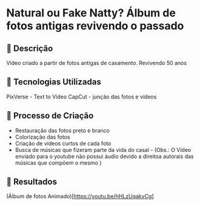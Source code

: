 # Natural ou Fake Natty? Álbum de fotos antigas revivendo o passado

## 📒 Descrição
Vídeo criado a partir de fotos antigas de casamento. Revivendo 50 anos

## 🤖 Tecnologias Utilizadas
PixVerse - Text to Vídeo
CapCut - junção das fotos e vídeos

## 🧐 Processo de Criação
- Restauração das fotos preto e branco
- Colorização das fotos
- Criação de vídeos curtos de cada foto
- Busca de músicas que fizeram parte da vida do casal - (Obs.: O Vídeo enviado para o youtube não possui áudio devido a direitoa autorais das músicas que compõem o mesmo )

## 🚀 Resultados
(Álbum de fotos Animado)[https://youtu.be/hHLzUqakvCg]

